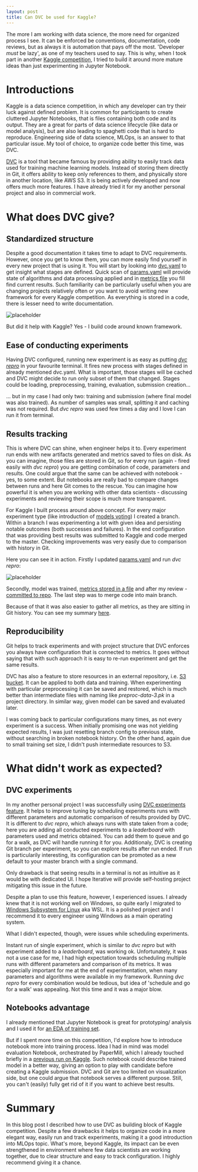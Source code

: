 ```yaml
---
layout: post
title: Can DVC be used for Kaggle?
---
```


The more I am working with data science, the more need for organized process I see. It can be enforced be conventions, documentation, code reviews, but as always it is automation that pays off the most. 'Developer *must* be lazy', as one of my teachers used to say. This is why, when I took part in another [Kaggle competition](https://github.com/mikolajkania/kaggle-03-house-prices), I tried to build it around more mature ideas than just experimenting in Jupyter Notebook.

<!--excerpt-->

# Introductions

Kaggle is a data science competition, in which any developer can try their luck against defined problem. It is common for participants to create cluttered Jupyter Notebooks, that is files containing both code and its output. They are a great for parts of data science lifecycle (like data or model analysis), but are also leading to spaghetti code that is hard to reproduce. Engineering side of data science, MLOps, is an answer to that particular issue. My tool of choice, to organize code better this time, was DVC.

[DVC](https://dvc.org/) is a tool that became famous by providing ability to easily track data used for training machine learning models. Instead of storing them directly in Git, it offers ability to keep only references to them, and physically store in another location, like AWS S3. It is being actively developed and now offers much more features. I have already tried it for my another personal project and also in commercial work.

# What does DVC give?

## Standardized structure

Despite a good documentation it takes time to adapt to DVC requirements. However, once you get to know them, you can more easily find yourself in every new project that is using it. You will start by looking into [dvc.yaml](https://github.com/mikolajkania/kaggle-03-house-prices/blob/main/dvc.yaml) to get insight what stages are defined. Quick scan of [params.yaml](https://github.com/mikolajkania/kaggle-03-house-prices/blob/main/params.yaml) will provide state of algorithms and data processing applied and in [metrics file](https://github.com/mikolajkania/kaggle-03-house-prices/blob/main/models/metrics-train.json) you fill find current results. Such familiarity can be particularly useful when you are changing projects relatively often or you want to avoid writing new framework for every Kaggle competition. As everything is stored in a code, there is lesser need to write documentation.

![placeholder](https://raw.githubusercontent.com/mikolajkania/mikolajkania.github.io/master/_images/2022-08-07-dvc.png "dvc.yaml")

But did it help with Kaggle? Yes - I build code around known framework.

## Ease of conducting experiments

Having DVC configured, running new experiment is as easy as putting [*dvc repro*](https://dvc.org/doc/command-reference/repro) in your favourite terminal. It fires new process with stages defined in already mentioned dvc.yaml. What is important, those stages will be cached and DVC might decide to run only subset of them that changed. Stages could be loading, preprocessing, training, evaluation, submission creation...

... but in my case I had only two: training and submission (where final model was also trained). As number of samples was small, splitting it and caching was not required. But *dvc repro* was used few times a day and I love I can run it from terminal.

## Results tracking

This is where DVC can shine, when engineer helps it to. Every experiment run ends with new artifacts generated and metrics saved to files on disk. As you can imagine, those files are stored in Git, so for every run (again - fired easily with *dvc repro*) you are getting combination of code, parameters and results. One could argue that the same can be achieved with notebook - yes, to some extent. But notebooks are really bad to compare changes between runs and here Git comes to the rescue. You can imagine how powerful it is when you are working with other data scientists - discussing experiments and reviewing their scope is much more transparent.

For Kaggle I built process around above concept. For every major experiment type (like introduction of [models voting](https://github.com/mikolajkania/kaggle-03-house-prices/pull/13)) I created a branch. Within a branch I was experimenting a lot with given idea and persisting notable outcomes (both successes and failures). In the end configuration that was providing best results was submitted to Kaggle and code merged to the master. Checking improvements was very easily due to comparison with history in Git.

Here you can see it in action. Firstly I updated [params.yaml](https://github.com/mikolajkania/kaggle-03-house-prices/pull/13/commits/48ce984c153aa9ee9c70f50fbbb077b3cf0f4ae5#diff-f2f91cb656b58c7f581dcbdf3227f06412b648c6e0a5c10ea26e131c1eaa07e8) and run *dvc repro*:

![placeholder](https://raw.githubusercontent.com/mikolajkania/mikolajkania.github.io/master/_images/2022-08-07-params.png "dvc.yaml")

Secondly, model was trained, [metrics stored in a file](https://github.com/mikolajkania/kaggle-03-house-prices/pull/13/commits/48ce984c153aa9ee9c70f50fbbb077b3cf0f4ae5#diff-0ea8d36aa8b430bd09f958eed7f3f695dc963bc366b3fb4362a3c96b30b60f8e) and after my review - [committed to repo](https://github.com/mikolajkania/kaggle-03-house-prices/pull/13/commits). The last step was to merge code into main branch. 

Because of that it was also easier to gather all metrics, as they are sitting in Git history. You can see my summary [here](https://github.com/mikolajkania/kaggle-03-house-prices/blob/main/README.md#results). 

## Reproducibility

Git helps to track experiments and with project structure that DVC enforces you always have configuration that is connected to metrics. It goes without saying that with such approach it is easy to re-run experiment and get the same results. 

DVC has also a feature to store resources in an external repository, i.e. [S3 bucket](https://dvc.org/blog/aws-remotes-in-dvc). It can be applied to both data and training. When experimenting with particular preprocessing it can be saved and restored, which is much better than intermediate files with naming like *preproc-data-3.pk* in a project directory. In similar way, given model can be saved and evaluated later.

I was coming back to particular configurations many times, as not every experiment is a success. When initially promising one was not yielding expected results, I was just resetting branch config to previous state, without searching in broken notebook history. On the other hand, again due to small training set size, I didn't push intermediate resources to S3.

# What didn't work as expected?

## DVC experiments

In my another personal project I was successfully using [DVC experiments feature](https://dvc.org/doc/start/experiments). It helps to improve tuning by scheduling experiments runs with different parameters and automatic comparison of results provided by DVC. It is different to *dvc repro*, which always runs with state taken from a code; here you are adding all conducted experiments to a *leaderboard* with parameters used and metrics obtained. You can add them to queue and go for a walk, as DVC will handle running it for you. Additionaly, DVC is creating Git branch per experiment, so you can explore results after run ended. If run is particularily interesting, its configuration can be promoted as a new default to your master branch with a single command.

Only drawback is that seeing results in a terminal is not as intuitive as it would be with dedicated UI. I hope Iterative will provide self-hosting project mitigating this issue in the future.

Despite a plan to use this feature, however, I experienced issues. I already knew that it is not working well on Windows, so quite early I migrated to [Windows Subsystem for Linux](https://docs.microsoft.com/en-us/windows/wsl/install) aka WSL. It is a polished project and I recommend it to every engineer using Windows as a main operating system.

What I didn't expected, though, were issues while scheduling experiments. 

Instant run of single experiment, which is similar to *dvc repro* but with experiment added to a *leaderboard*, was working ok. Unfortunately, it was not a use case for me, I had high expectation towards scheduling multiple runs with different parameters and comparison of its metrics. It was especially important for me at the end of experimentation, when many parameters and algorithms were available in my framework. Running *dvc repro* for every combination would be tedious, but idea of 'schedule and go for a walk' was appealing. Not this time and it was a major blow.

## Notebooks advantage

I already mentioned that Jupyter Notebook is great for prototyping/ analysis and I used it for [an EDA of training set](https://github.com/mikolajkania/kaggle-03-house-prices/blob/main/notebooks/eda_train.ipynb). 

But if I spent more time on this competition, I'd explore how to introduce notebook more into training process. Idea I had in mind was model evaluation Notebook, orchestrated by PaperMill, which I already touched briefly in a [previous run on Kaggle](https://github.com/mikolajkania/kaggle-02-disaster-tweets/blob/main/notebooks/ppm_lstm.py). Such notebook could describe trained model in a better way, giving an option to play with candidate before creating a Kaggle submission. DVC and Git are too limited on visualization side, but one could argue that notebook serves a different purpose. Still, you can't (easily) fully get rid of it if you want to achieve best results.

# Summary

In this blog post I described how to use DVC as building block of Kaggle competition. Despite a few drawbacks it helps to organize code in a more elegant way, easily run and track experiments, making it a good introduction into MLOps topic. What's more, beyond Kaggle, its impact can be even strengthened in environment where few data scientists are working together, due to clear structure and easy to track configuration. I highly recommend giving it a chance.










